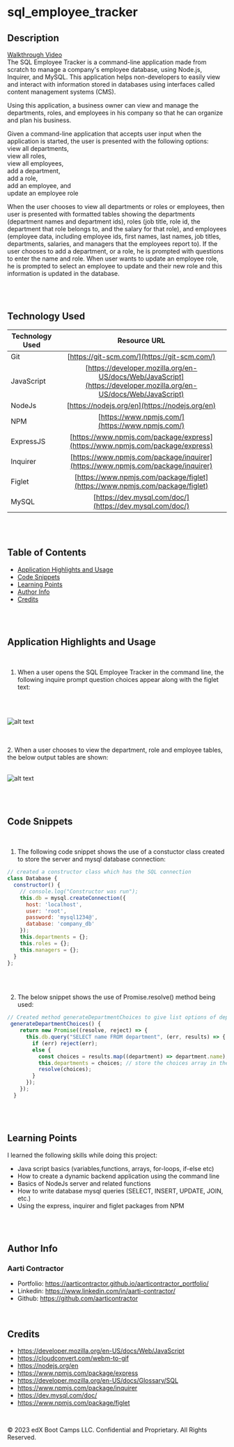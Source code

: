 # sql_employee_tracker

## Description

[Walkthrough Video]()
<br>
The SQL Employee Tracker is a command-line application made from scratch to manage a company's employee database, using Node.js, Inquirer, and MySQL. This application helps non-developers to easily view and interact with information stored in databases using interfaces called content management systems (CMS).

Using this application, a business owner can view and manage the departments, roles, and employees in his company
so that he can organize and plan his business.

Given a command-line application that accepts user input when the application is started, the user is presented with the following options: 
<br>
view all departments,
<br> 
view all roles,
<br> 
view all employees, 
<br>
add a department,
<br> 
add a role,
<br> 
add an employee, and
<br> 
update an employee role

When the user chooses to view all departments or roles or employees, then user is presented with formatted tables showing the departments (department names and department ids), roles (job title, role id, the department that role belongs to, and the salary for that role), and employees (employee data, including employee ids, first names, last names, job titles, departments, salaries, and managers that the employees report to).
If the user chooses to add a department, or a role, he is prompted with questions to enter the name and role. 
When user wants to update an employee role, he is prompted to select an employee to update and their new role and this information is updated in the database.

<br>
<br>


## Technology Used 

| Technology Used         | Resource URL           | 
| ------------- |:-------------:|    
| Git | [https://git-scm.com/](https://git-scm.com/)     |  
| JavaScript | [https://developer.mozilla.org/en-US/docs/Web/JavaScript](https://developer.mozilla.org/en-US/docs/Web/JavaScript) |  
| NodeJs | [https://nodejs.org/en](https://nodejs.org/en) |
| NPM | [https://www.npmjs.com/](https://www.npmjs.com/) |
| ExpressJS | [https://www.npmjs.com/package/express](https://www.npmjs.com/package/express) |
| Inquirer | [https://www.npmjs.com/package/inquirer](https://www.npmjs.com/package/inquirer) |
| Figlet | [https://www.npmjs.com/package/figlet](https://www.npmjs.com/package/figlet) |
| MySQL | [https://dev.mysql.com/doc/](https://dev.mysql.com/doc/) |






<br>
<br>


## Table of Contents

* [Application Highlights and Usage](#application-highlights-and-usage)
* [Code Snippets](#code-snippets)
* [Learning Points](#learning-points)
* [Author Info](#author-info)
* [Credits](#credits)

<br>
<br>

## Application Highlights and Usage
<br>

1. When a user opens the SQL Employee Tracker in the command line, the following inquire prompt question choices appear along with the figlet text:
<br>
<br>


![alt text](./Develop/figlet.jpg)

<br>
<br>
2. When a user chooses to view the department, role and employee tables, the below output tables are shown: 
<br>
<br>

![alt text](./Develop/view-tables.jpg)

<br>
<br>


## Code Snippets

<br>

1. The following code snippet shows the use of a constuctor class created to store the server and mysql database connection:

```javascript
// created a constructor class which has the SQL connection
class Database {
  constructor() {
    // console.log("Constructor was run");
    this.db = mysql.createConnection({
      host: 'localhost',
      user: 'root',
      password: 'mysql1234@',
      database: 'company_db'
    });
    this.departments = {};
    this.roles = {};
    this.managers = {};
  }
};

```

<br>
<br>


2. The below snippet shows the use of Promise.resolve() method being used:
```javascript
// Created method generateDepartmentChoices to give list options of department names when prompted
 generateDepartmentChoices() {
    return new Promise((resolve, reject) => {
      this.db.query("SELECT name FROM department", (err, results) => {
        if (err) reject(err);
        else {
          const choices = results.map((department) => department.name);
          this.departments = choices; // store the choices array in the object
          resolve(choices);
        }
      });
    });
  }
```

<br>
<br>


## Learning Points 

   I learned the following skills while doing this project:
<br>
- Java script basics (variables,functions, arrays, for-loops, if-else etc)
- How to create a dynamic backend application using the command line
- Basics of NodeJs server and related functions
- How to write database mysql queries (SELECT, INSERT, UPDATE, JOIN, etc.)
- Using the express, inquirer and figlet packages from NPM

<br>
<br>

## Author Info

### Aarti Contractor


- Portfolio: https://aarticontractor.github.io/aarticontractor_portfolio/
- Linkedin: https://www.linkedin.com/in/aarti-contractor/
- Github: https://github.com/aarticontractor

<br>

## Credits

- https://developer.mozilla.org/en-US/docs/Web/JavaScript
- https://cloudconvert.com/webm-to-gif
- https://nodejs.org/en
- https://www.npmjs.com/package/express
- https://developer.mozilla.org/en-US/docs/Glossary/SQL
- https://www.npmjs.com/package/inquirer
- https://dev.mysql.com/doc/
- https://www.npmjs.com/package/figlet




<br>

© 2023 edX Boot Camps LLC. Confidential and Proprietary. All Rights Reserved.